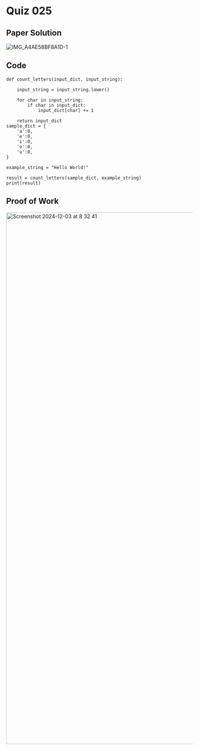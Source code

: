 # Quiz 025

## Paper Solution

![IMG_A4AE58BF8A1D-1](https://github.com/user-attachments/assets/514701a6-61fd-4f7d-aa25-1931896c45ea)

## Code

```
def count_letters(input_dict, input_string):

    input_string = input_string.lower()

    for char in input_string:
        if char in input_dict:
            input_dict[char] += 1

    return input_dict
sample_dict = {
    'a':0,
    'e':0,
    'i':0,
    'o':0,
    'u':0,
}

example_string = "Hello World!"

result = count_letters(sample_dict, example_string)
print(result)
```
## Proof of Work

<img width="1435" alt="Screenshot 2024-12-03 at 8 32 41" src="https://github.com/user-attachments/assets/90884c48-1bf6-49f4-a73e-d38e3c99b56f">

